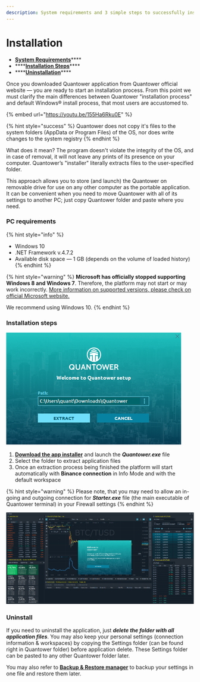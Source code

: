 ```yaml
---
description: System requirements and 3 simple steps to successfully install the platform
---
```


# Installation

* [**System Requirements**](installation.md#pc-requirements)\*\*\*\*
* \*\*\*\*[**Installation Steps**](installation.md#installation-steps)\*\*\*\*
* \*\*\*\*[**Uninstallation**](installation.md#uninstall)\*\*\*\*

Once you downloaded Quantower application from Quantower official website — you are ready to start an installation process. From this point we must clarify the main differences between Quantower "installation process" and default Windows® install process, that most users are accustomed to.

{% embed url="https://youtu.be/155Ha6Rku0E" %}

{% hint style="success" %}
Quantower does not copy it's files to the system folders \(AppData or Program Files\) of the OS, nor does write changes to the system registry
{% endhint %}

What does it mean? The program doesn't violate the integrity of the OS, and in case of removal, it will not leave any prints of its presence on your computer. Quantower’s "installer" literally extracts files to the user-specified folder.

This approach allows you to store \(and launch\) the Quantower on removable drive for use on any other computer as the portable application. It can be convenient when you need to move Quantower with all of its settings to another PC; just copy Quantower folder and paste where you need.

### PC requirements

{% hint style="info" %}
* Windows 10
* .NET Framework v.4.7.2
* Available disk space — 1 GB \(depends on the volume of loaded history\)
{% endhint %}

{% hint style="warning" %}
**Microsoft has officially stopped supporting Windows 8 and Windows 7**. Therefore, the platform may not start or may work incorrectly. [More information on supported versions, please check on official Microsoft website.](https://support.microsoft.com/en-us/help/13853/windows-lifecycle-fact-sheet)  
  
We recommend using Windows 10.
{% endhint %}

### Installation steps

![Quantower installer screen](../.gitbook/assets/extract-files-quantower.png)

1. [**Download the app installer**](https://updates.quantower.com/Quantower/x64/latest/Quantower.exe) and launch the _**Quantower.exe**_ file
2. Select the folder to extract application files
3. Once an extraction process being finished the platform will start automatically with **Binance connection** in Info Mode and with the default workspace

{% hint style="warning" %}
Please note, that you may need to allow an in-going and outgoing connection for _**Starter.exe**_ file \(the main executable of Quantower terminal\) in your Firewall settings
{% endhint %}

![](../.gitbook/assets/default-workspace.png)

### Uninstall

If you need to uninstall the application, just _**delete the folder with all application files**_. You may also keep your personal settings \(connection information & workspaces\) by copying the Settings folder \(can be found right in Quantower folder\) before application delete. These Settings folder can be pasted to any other Quantower folder later.

You may also refer to [**Backup & Restore manager**](backup-and-restore-manager.md) to backup your settings in one file and restore them later.

